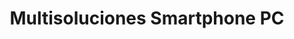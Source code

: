 ---
title: "Multisoluciones Smartphone PC"
url: /guayaquil/multisoluciones-smartphone-pc/
shop: teléfono móvil
---